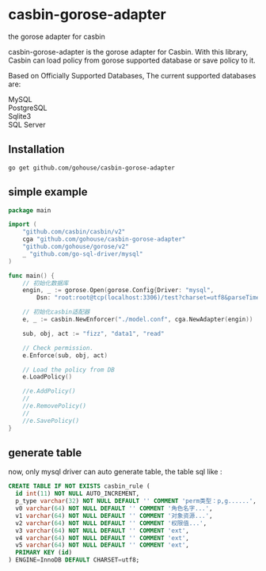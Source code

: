 # casbin-gorose-adapter
the gorose adapter for casbin

casbin-gorose-adapter is the gorose adapter for Casbin. With this library, Casbin can load policy from gorose supported database or save policy to it.

Based on Officially Supported Databases, The current supported databases are:

MySQL  
PostgreSQL  
Sqlite3  
SQL Server  

## Installation
```shell script
go get github.com/gohouse/casbin-gorose-adapter
```

## simple example
```go
package main

import (
	"github.com/casbin/casbin/v2"
	cga "github.com/gohouse/casbin-gorose-adapter"
	"github.com/gohouse/gorose/v2"
	_ "github.com/go-sql-driver/mysql"
)

func main() {
	// 初始化数据库
	engin, _ := gorose.Open(gorose.Config{Driver: "mysql", 
		Dsn: "root:root@tcp(localhost:3306)/test?charset=utf8&parseTime=true"})

	// 初始化casbin适配器
	e, _ := casbin.NewEnforcer("./model.conf", cga.NewAdapter(engin))

	sub, obj, act := "fizz", "data1", "read"

	// Check permission.
	e.Enforce(sub, obj, act)

	// Load the policy from DB
	e.LoadPolicy()

	//e.AddPolicy()
	//
	//e.RemovePolicy()
	//
	//e.SavePolicy()
}
```

## generate table
now, only mysql driver can auto generate table, the table sql like :  

```sql
CREATE TABLE IF NOT EXISTS casbin_rule (
  id int(11) NOT NULL AUTO_INCREMENT,
  p_type varchar(32) NOT NULL DEFAULT '' COMMENT 'perm类型：p,g......',
  v0 varchar(64) NOT NULL DEFAULT '' COMMENT '角色名字...',
  v1 varchar(64) NOT NULL DEFAULT '' COMMENT '对象资源...',
  v2 varchar(64) NOT NULL DEFAULT '' COMMENT '权限值...',
  v3 varchar(64) NOT NULL DEFAULT '' COMMENT 'ext',
  v4 varchar(64) NOT NULL DEFAULT '' COMMENT 'ext',
  v5 varchar(64) NOT NULL DEFAULT '' COMMENT 'ext',
  PRIMARY KEY (id)
) ENGINE=InnoDB DEFAULT CHARSET=utf8;
```